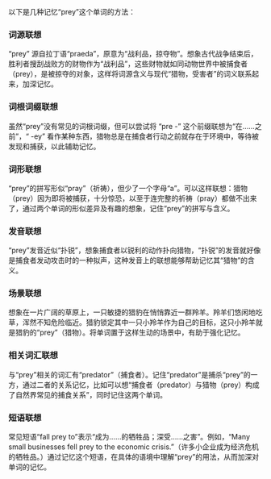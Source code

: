 以下是几种记忆“prey”这个单词的方法：

### 词源联想
“prey” 源自拉丁语“praeda”，原意为“战利品，掠夺物”。想象古代战争结束后，胜利者搜刮战败方的财物作为“战利品”，这些财物就如同动物世界中被捕食者（prey），是被掠夺的对象，这样将词源含义与现代“猎物，受害者”的词义联系起来，加深记忆。

### 词根词缀联想
虽然“prey”没有常见的词根词缀，但可以尝试将 “pre -” 这个前缀联想为“在……之前”，“ -ey” 看作某种东西，猎物总是在捕食者行动之前就存在于环境中，等待被发现和捕获，以此辅助记忆。

### 词形联想
“prey”的拼写形似“pray”（祈祷），但少了一个字母“a”。可以这样联想：猎物（prey）因为即将被捕获，十分惊恐，以至于连完整的祈祷（pray）都做不出来了，通过两个单词的形似差异及有趣的想象，记住“prey”的拼写与含义。

### 发音联想
“prey”发音近似“扑锐”，想象捕食者以锐利的动作扑向猎物，“扑锐”的发音就好像是捕食者发动攻击时的一种拟声，这种发音上的联想能够帮助记忆其“猎物”的含义。

### 场景联想
想象在一片广阔的草原上，一只敏捷的猎豹在悄悄靠近一群羚羊。羚羊们悠闲地吃草，浑然不知危险临近。猎豹锁定其中一只小羚羊作为自己的目标，这只小羚羊就是猎豹的“prey”（猎物）。将单词置于这样生动的场景中，有助于强化记忆。

### 相关词汇联想
与“prey”相关的词汇有“predator”（捕食者）。记住“predator”是捕杀“prey”的一方，通过二者的关系记忆，比如可以想“捕食者（predator）与猎物（prey）构成了自然界常见的捕食关系”，同时记住这两个单词。

### 短语联想
常见短语“fall prey to”表示“成为……的牺牲品；深受……之害”。例如，“Many small businesses fell prey to the economic crisis.”（许多小企业成为经济危机的牺牲品。）通过记忆这个短语，在具体的语境中理解“prey”的用法，从而加深对单词的记忆。 